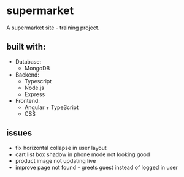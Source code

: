 # supermarket

A supermarket site - training project.

## built with:
- Database: 
  - MongoDB
- Backend: 
  - Typescript
  - Node.js
  - Express
- Frontend: 
  - Angular + TypeScript
  - CSS

## issues
- fix horizontal collapse in user layout
- cart list box shadow in phone mode not looking good
- product image not updating live
- improve page not found - greets guest instead of logged in user

